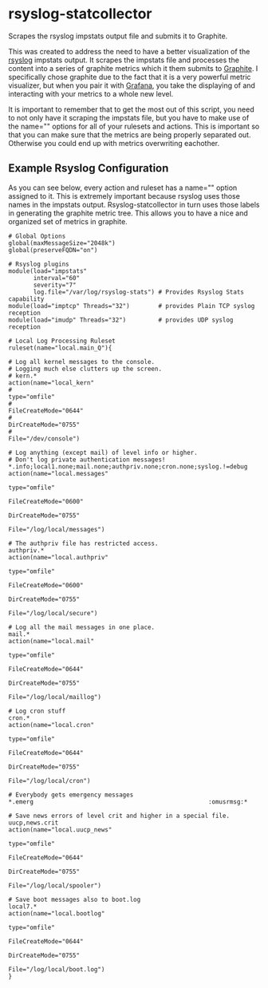 # rsyslog-statcollector
Scrapes the rsyslog impstats output file and submits it to Graphite.

This was created to address the need to have a better visualization of 
the [rsyslog](https://github.com/rsyslog/rsyslog) impstats output. It scrapes 
the impstats file and processes the content into a series of graphite metrics 
which it them submits to [Graphite](https://github.com/graphite-project/graphite-web). 
I specifically chose graphite due to the fact that it is a very powerful metric 
visualizer, but when you pair it with [Grafana](https://github.com/grafana/grafana), 
you take the displaying of and interacting with your metrics to a whole new level.

It is important to remember that to get the most out of this script, you need
to not only have it scraping the impstats file, but you have to make use of the 
name="" options for all of your rulesets and actions. This is important so that 
you can make sure that the metrics are being properly separated out. Otherwise 
you could end up with metrics overwriting eachother.

## Example Rsyslog Configuration
As you can see below, every action and ruleset has a name="" option assigned 
to it. This is extremely important because rsyslog uses those names in the
impstats output. Rsyslog-statcollector in turn uses those labels in generating
the graphite metric tree. This allows you to have a nice and organized set of
metrics in graphite.

```
# Global Options
global(maxMessageSize="2048k")
global(preserveFQDN="on")

# Rsyslog plugins
module(load="impstats"
       interval="60"
       severity="7"
       log.file="/var/log/rsyslog-stats") # Provides Rsyslog Stats capability
module(load="imptcp" Threads="32")        # provides Plain TCP syslog reception
module(load="imudp" Threads="32")         # provides UDP syslog reception

# Local Log Processing Ruleset
ruleset(name="local.main_Q"){

# Log all kernel messages to the console.
# Logging much else clutters up the screen.
# kern.*                                                 action(name="local_kern"
#                                                               type="omfile"
#                                                               FileCreateMode="0644"
#                                                               DirCreateMode="0755"
#                                                               File="/dev/console")

# Log anything (except mail) of level info or higher.
# Don't log private authentication messages!
*.info;local1.none;mail.none;authpriv.none;cron.none;syslog.!=debug    action(name="local.messages"
                                                                              type="omfile"
                                                                              FileCreateMode="0600"
                                                                              DirCreateMode="0755"
                                                                              File="/log/local/messages")

# The authpriv file has restricted access.
authpriv.*                                              action(name="local.authpriv"
                                                               type="omfile"
                                                               FileCreateMode="0600"
                                                               DirCreateMode="0755"
                                                               File="/log/local/secure")

# Log all the mail messages in one place.
mail.*                                                  action(name="local.mail"
                                                               type="omfile"
                                                               FileCreateMode="0644"
                                                               DirCreateMode="0755"
                                                               File="/log/local/maillog")

# Log cron stuff
cron.*                                                  action(name="local.cron"
                                                               type="omfile"
                                                               FileCreateMode="0644"
                                                               DirCreateMode="0755"
                                                               File="/log/local/cron")

# Everybody gets emergency messages
*.emerg                                                 :omusrmsg:*

# Save news errors of level crit and higher in a special file.
uucp,news.crit                                          action(name="local.uucp_news"
                                                               type="omfile"
                                                               FileCreateMode="0644"
                                                               DirCreateMode="0755"
                                                               File="/log/local/spooler")

# Save boot messages also to boot.log
local7.*                                                action(name="local.bootlog"
                                                               type="omfile"
                                                               FileCreateMode="0644"
                                                               DirCreateMode="0755"
                                                               File="/log/local/boot.log")
}

```

